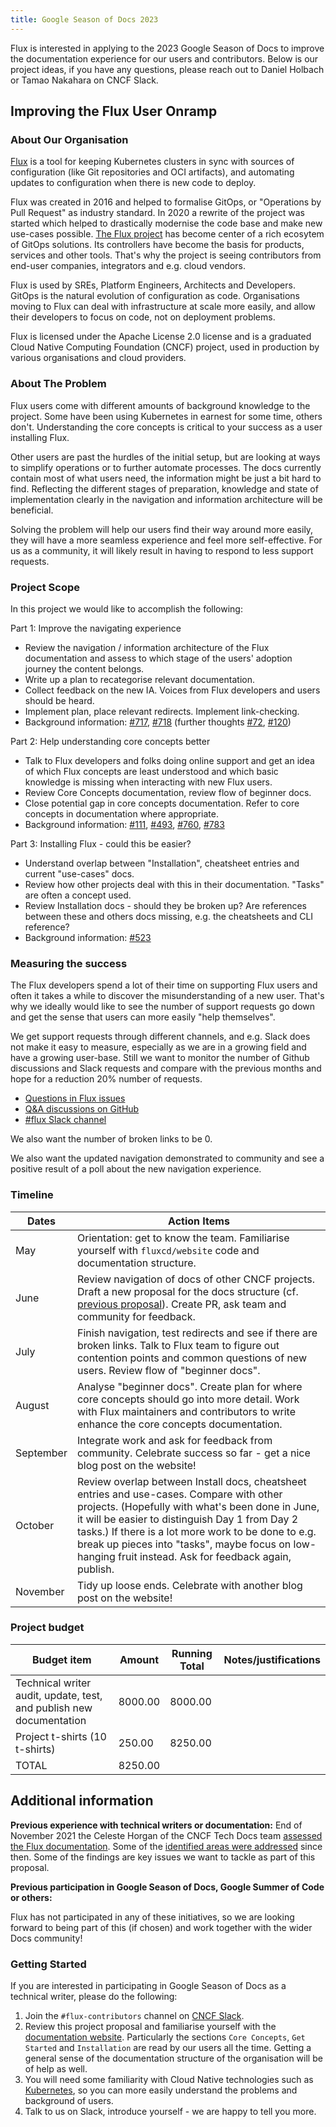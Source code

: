 ```yaml
---
title: Google Season of Docs 2023
---
```


Flux is interested in applying to the 2023 Google Season of Docs to improve the documentation experience for our users and contributors. Below is our project ideas, if you have any questions, please reach out to Daniel Holbach or Tamao Nakahara on CNCF Slack.

## Improving the Flux User Onramp

### About Our Organisation

[Flux](/) is a tool for keeping Kubernetes clusters in sync with sources of configuration (like Git repositories and OCI artifacts), and automating updates to configuration when there is new code to deploy.

Flux was created in 2016 and helped to formalise GitOps, or "Operations by Pull Request" as industry standard. In 2020 a rewrite of the project was started which helped to drastically modernise the code base and make new use-cases possible. [The Flux project](https://github.com/fluxcd) has become center of a rich ecosytem of GitOps solutions. Its controllers have become the basis for products, services and other tools. That's why the project is seeing contributors from end-user companies, integrators and e.g. cloud vendors.

Flux is used by SREs, Platform Engineers, Architects and Developers. GitOps is the natural evolution of configuration as code. Organisations moving to Flux can deal with infrastructure at scale more easily, and allow their developers to focus on code, not on deployment problems.

Flux is licensed under the Apache License 2.0 license and is a graduated Cloud Native Computing Foundation (CNCF) project, used in production by various organisations and cloud providers.

### About The Problem

Flux users come with different amounts of background knowledge to the project. Some have been using Kubernetes in earnest for some time, others don't. Understanding the core concepts is critical to your success as a user installing Flux.

Other users are past the hurdles of the initial setup, but are looking at ways to simplify operations or to further automate processes. The docs currently contain most of what users need, the information might be just a bit hard to find. Reflecting the different stages of preparation, knowledge and state of implementation clearly in the navigation and information architecture will be beneficial.

Solving the problem will help our users find their way around more easily, they will have a more seamless experience and feel more self-effective. For us as a community, it will likely result in having to respond to less support requests.

### Project Scope

In this project we would like to accomplish the following:

Part 1: Improve the navigating experience

- Review the navigation / information architecture of the Flux documentation
  and assess to which stage of the users' adoption journey the content belongs.
- Write up a plan to recategorise relevant documentation.
- Collect feedback on the new IA. Voices from Flux developers and users should be heard.
- Implement plan, place relevant redirects. Implement link-checking.
- Background information: [#717](https://github.com/fluxcd/website/issues/717), [#718](https://github.com/fluxcd/website/issues/718) (further thoughts [#72](https://github.com/fluxcd/website/issues/72), [#120](https://github.com/fluxcd/website/issues/120))

Part 2: Help understanding core concepts better

- Talk to Flux developers and folks doing online support and get an idea of which Flux concepts are least understood and which basic knowledge is missing when interacting with new Flux users.
- Review Core Concepts documentation, review flow of beginner docs.
- Close potential gap in core concepts documentation. Refer to core concepts in documentation where appropriate.
- Background information: [#111](https://github.com/fluxcd/website/issues/111), [#493](https://github.com/fluxcd/website/issues/493), [#760](https://github.com/fluxcd/website/issues/760), [#783](https://github.com/fluxcd/website/issues/783)

Part 3: Installing Flux - could this be easier?

- Understand overlap between "Installation", cheatsheet entries and current "use-cases" docs.
- Review how other projects deal with this in their documentation. "Tasks" are often a concept used.
- Review Installation docs - should they be broken up? Are references between these and others docs missing, e.g. the cheatsheets and CLI reference?
- Background information: [#523](https://github.com/fluxcd/website/issues/523)

### Measuring the success

The Flux developers spend a lot of their time on supporting Flux users and often it takes a while to discover the misunderstanding of a new user. That's why we ideally would like to see the number of support requests go down and get the sense that users can more easily "help themselves".

We get support requests through different channels, and e.g. Slack does not make it easy to measure, especially as we are in a growing field and have a growing user-base. Still we want to monitor the number of Github discussions and Slack requests and compare with the previous months and hope for a reduction 20% number of requests.

- [Questions in Flux issues](https://github.com/fluxcd/flux2/issues?q=is%3Aissue+label%3Aquestion+)
- [Q&A discussions on GitHub](https://github.com/fluxcd/flux2/discussions/categories/q-a)
- [#flux Slack channel](https://cloud-native.slack.com/archives/flux)

We also want the number of broken links to be 0.

We also want the updated navigation demonstrated to community and see a positive result of a poll about the new navigation experience.

### Timeline

| Dates | Action Items
| ----- | ------------
| May   | Orientation: get to know the team. Familiarise yourself with `fluxcd/website` code and documentation structure.
| June  | Review navigation of docs of other CNCF projects. Draft a new proposal for the docs structure (cf. [previous proposal](https://github.com/fluxcd/website/issues/717)). Create PR, ask team and community for feedback.
| July | Finish navigation, test redirects and see if there are broken links. Talk to Flux team to figure out contention points and common questions of new users. Review flow of "beginner docs".
| August | Analyse "beginner docs". Create plan for where core concepts should go into more detail. Work with Flux maintainers and contributors to write enhance the core concepts documentation.
| September | Integrate work and ask for feedback from community. Celebrate success so far - get a nice blog post on the website!
| October | Review overlap between Install docs, cheatsheet entries and use-cases. Compare with other projects. (Hopefully with what's been done in June, it will be easier to distinguish Day 1 from Day 2 tasks.) If there is a lot more work to be done to e.g. break up pieces into "tasks", maybe focus on low-hanging fruit instead. Ask for feedback again, publish.
| November | Tidy up loose ends. Celebrate with another blog post on the website!

### Project budget

| Budget item | Amount | Running Total | Notes/justifications
| ----------- | ------ | ------------- | --------------------
| Technical writer audit, update, test, and publish new documentation | 8000.00 | 8000.00 |
| Project t-shirts (10 t-shirts) | 250.00 | 8250.00 |
| TOTAL | 8250.00 | |

## Additional information

**Previous experience with technical writers or documentation:** End of November 2021 the Celeste Horgan of the CNCF Tech Docs team [assessed the Flux documentation](https://github.com/cncf/techdocs/blob/main/assessments/0005-fluxcd.md). Some of the [identified areas were addressed](https://github.com/orgs/fluxcd/projects/3) since then. Some of the findings are key issues we want to tackle as part of this proposal.

**Previous participation in Google Season of Docs, Google Summer of Code or others:**

Flux has not participated in any of these initiatives, so we are looking forward to being part of this (if chosen) and work together with the wider Docs community!

### Getting Started

If you are interested in participating in Google Season of Docs as a technical writer, please do the following:

1. Join the `#flux-contributors` channel on [CNCF Slack](http://slack.cncf.io/).
1. Review this project proposal and familiarise yourself with the [documentation website](/flux). Particularly the sections `Core Concepts`, `Get Started` and `Installation` are read by our users all the time. Getting a general sense of the documentation structure of the organisation will be of help as well.
1. You will need some familiarity with Cloud Native technologies such as [Kubernetes](https://kubernetes.io), so you can more easily understand the problems and background of users.
1. Talk to us on Slack, introduce yourself - we are happy to tell you more.
